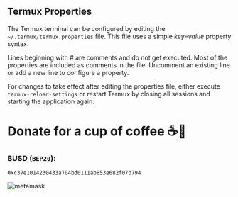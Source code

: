## Termux Properties

The Termux terminal can be configured by editing the `~/.termux/termux.properties` file. This file uses a simple _key=value_ property syntax.

Lines beginning with # are comments and do not get executed. Most of the properties are included as comments in the file. Uncomment an existing line or add a new line to configure a property.

For changes to take effect after editing the properties file, either execute `termux-reload-settings` or restart Termux by closing all sessions and starting the application again.


# Donate for a cup of coffee ☕🥯

### BUSD (`BEP20`):

```
0xc37e1014230433a704bd0111ab853e682f07b794
```

![metamask](https://i.ibb.co/C0HGYDQ/metamask.png)


